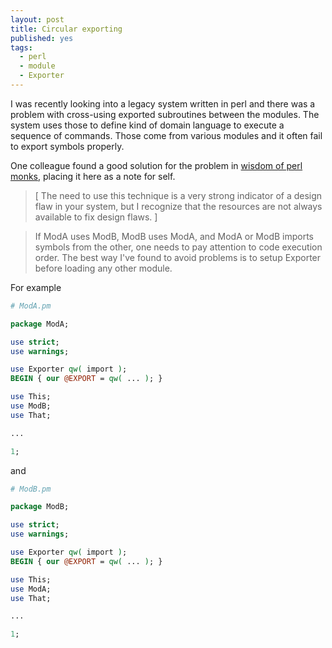 ```yaml
---
layout: post
title: Circular exporting
published: yes
tags:
  - perl
  - module
  - Exporter
---
```

I was recently looking into a legacy system written in perl and there was a problem with cross-using exported subroutines between the modules. The system uses those to define kind of domain language to execute a sequence of commands. Those come from various modules and it often fail to export symbols properly. 

One colleague found a good solution for the problem in [wisdom of perl monks][1], placing it here as a note for self.

> [ The need to use this technique is a very strong indicator of a design flaw in your system, but I recognize that the resources are not always available to fix design flaws. ]

> If ModA uses ModB, ModB uses ModA, and ModA or ModB imports symbols from the other, one needs to pay attention to code execution order. The best way I've found to avoid problems is to setup Exporter before loading any other module. 

For example

```perl
# ModA.pm

package ModA;

use strict;
use warnings;

use Exporter qw( import );
BEGIN { our @EXPORT = qw( ... ); }

use This;
use ModB;
use That;

...

1;
```

and

```perl
# ModB.pm

package ModB;

use strict;
use warnings;

use Exporter qw( import );
BEGIN { our @EXPORT = qw( ... ); }

use This;
use ModA;
use That;

...

1;
```

[1]: https://www.perlmonks.org/?node_id=778639